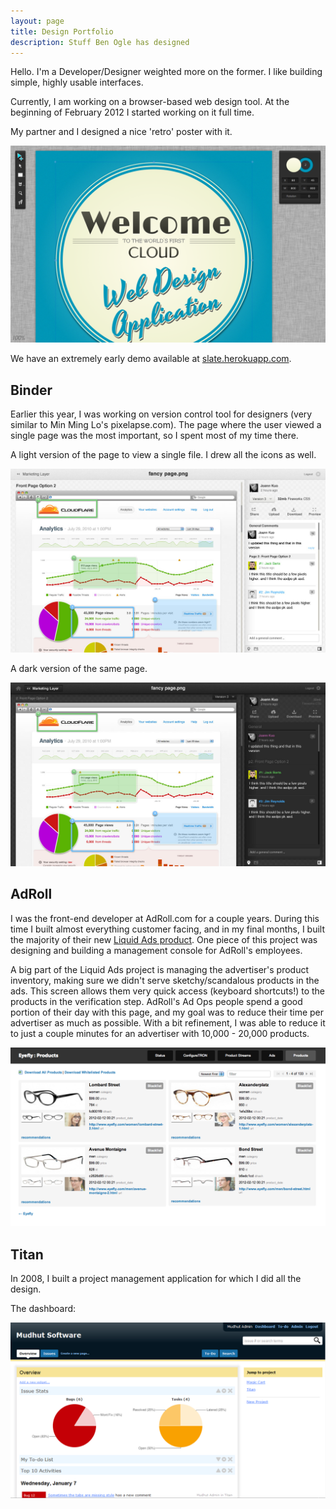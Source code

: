 ```yaml
---
layout: page
title: Design Portfolio
description: Stuff Ben Ogle has designed
---
```


<style type="text/css">
#post a.gallery, #post a.gallery:hover {background: transparent;}
#post a.gallery img {
    width: 600px;
    -firefox-border-radius: 3px;
    -webkit-border-radius: 3px;
    border-radius: 3px;
}
</style>

Hello. I'm a Developer/Designer weighted more on the former. I like
building simple, highly usable interfaces.

Currently, I am working on a browser-based web design tool. At
the beginning of February 2012 I started working on it full time.

My partner and I designed a nice 'retro' poster with it.

<a class="gallery" href="/images/screenshots/easel_demo.png">
    <img alt="light single file page" src="/images/screenshots/easel_demo.png"/>
</a>

We have an extremely early demo available at
[slate.herokuapp.com](http://slate.herokuapp.com/editor#Demo).

Binder
------

Earlier this year, I was working on version control tool for designers (very
similar to Min Ming Lo's pixelapse.com). The page where the user viewed a single
page was the most important, so I spent most of my time there.

A light version of the page to view a single file. I drew all the icons as well.

<a class="gallery" href="/images/screenshots/binder_light_single_file.jpg">
    <img alt="light single file page" src="/images/screenshots/binder_light_single_file.jpg"/>
</a>

A dark version of the same page.

<a class="gallery" href="/images/screenshots/binder_dark_single_file.jpg">
    <img alt="dark single file page" src="/images/screenshots/binder_dark_single_file.jpg"/>
</a>

AdRoll
------

I was the front-end developer at AdRoll.com for a couple years. During this time
I built almost everything customer facing, and in my final months, I built the
majority of their new [Liquid Ads
product](https://www.adroll.com/tour/dynamic-creative). One piece of this
project was designing and building a management console for AdRoll's employees.

A big part of the Liquid Ads project is managing the advertiser's product
inventory, making sure we didn't serve sketchy/scandalous products in the ads.
This screen allows them very quick access (keyboard shortcuts!) to the products
in the verification step. AdRoll's Ad Ops people spend a good portion of their
day with this page, and my goal was to reduce their time per advertiser as much
as possible. With a bit refinement, I was able to reduce it to just a couple
minutes for an advertiser with 10,000 - 20,000 products.

<a class="gallery" href="/images/screenshots/adroll_rollcrawl.png">
    <img alt="dark single file page" src="/images/screenshots/adroll_rollcrawl.png"/>
</a>

Titan
-----

In 2008, I built a project management application for which I did all the
design.

The dashboard:

<a class="gallery" href="/images/screenshots/titan_dash.png">
    <img alt="dark single file page" src="/images/screenshots/titan_dash.png"/>
</a>
